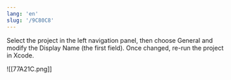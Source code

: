 ```yaml
---
lang: 'en'
slug: '/9C80C8'
---
```


Select the project in the left navigation panel, then choose General and modify the Display Name (the first field). Once changed, re-run the project in Xcode.

![[77A21C.png]]
